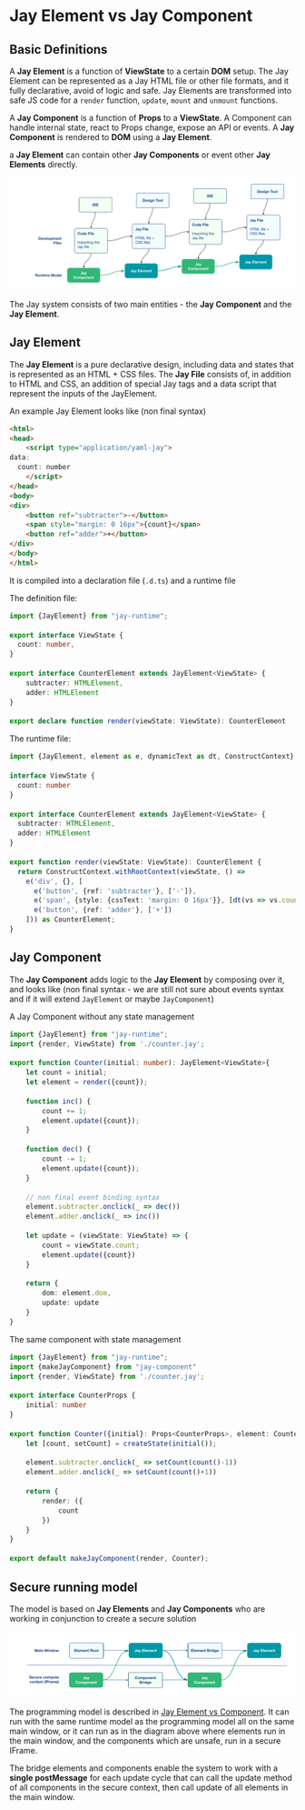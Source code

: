Jay Element vs Jay Component
===

Basic Definitions
- 

A **Jay Element** is a function of **ViewState** to a certain **DOM** setup. The Jay Element can be represented 
as a Jay HTML file or other file formats, and it fully declarative, avoid of logic and safe.
Jay Elements are transformed into safe JS code for a `render` function, `update`, `mount` and `unmount` functions.

A **Jay Component** is a function of **Props** to a **ViewState**. A Component can handle internal state,
react to Props change, expose an API or events. A **Jay Component** is rendered to **DOM** using a 
**Jay Element**.

a **Jay Element** can contain other **Jay Components** or event other **Jay Elements** directly. 

![Overview](02%20-%20Jay%20Element%20vs%20Component.png "Jay Element vs Component")
                                                                         
The Jay system consists of two main entities - the **Jay Component** and the **Jay Element**.

Jay Element
-

The **Jay Element** is a pure declarative design, including data and states that is represented as an HTML + CSS files.
The **Jay File** consists of, in addition to HTML and CSS, an addition of special Jay tags and a data script
that represent the inputs of the JayElement. 

An example Jay Element looks like (non final syntax) 

```html
<html>
<head>
    <script type="application/yaml-jay">
data:
  count: number
    </script>
</head>
<body>
<div>
    <button ref="subtracter">-</button>
    <span style="margin: 0 16px">{count}</span>
    <button ref="adder">+</button>
</div>
</body>
</html>
```

It is compiled into a declaration file (`.d.ts`) and a runtime file
                                                                   
The definition file:
```typescript
import {JayElement} from "jay-runtime";

export interface ViewState {
  count: number,
}

export interface CounterElement extends JayElement<ViewState> {
    subtracter: HTMLElement,
    adder: HTMLElement
}

export declare function render(viewState: ViewState): CounterElement
```
          
The runtime file:
```typescript
import {JayElement, element as e, dynamicText as dt, ConstructContext} from "jay-runtime";

interface ViewState {
  count: number
}

export interface CounterElement extends JayElement<ViewState> {
  subtracter: HTMLElement,
  adder: HTMLElement
}

export function render(viewState: ViewState): CounterElement {
  return ConstructContext.withRootContext(viewState, () =>
    e('div', {}, [
      e('button', {ref: 'subtracter'}, ['-']),
      e('span', {style: {cssText: 'margin: 0 16px'}}, [dt(vs => vs.count)]),
      e('button', {ref: 'adder'}, ['+'])
    ])) as CounterElement;
}
```


Jay Component
---

The **Jay Component** adds logic to the **Jay Element** by composing over it, and looks like
(non final syntax - we are still not sure about events syntax and if it will extend `JayElement` or maybe `JayComponent`)
                 
A Jay Component without any state management
```typescript
import {JayElement} from "jay-runtime";
import {render, ViewState} from './counter.jay';

export function Counter(initial: number): JayElement<ViewState>{
    let count = initial;
    let element = render({count});

    function inc() {
        count += 1;
        element.update({count});
    }

    function dec() {
        count -= 1;
        element.update({count});
    }

    // non final event binding syntax
    element.subtracter.onclick(_ => dec())
    element.adder.onclick(_ => inc())

    let update = (viewState: ViewState) => {
        count = viewState.count;
        element.update({count})
    }

    return {
        dom: element.dom,
        update: update
    }
}
```

The same component with state management
```typescript
import {JayElement} from "jay-runtime";
import {makeJayComponent} from "jay-component"
import {render, ViewState} from './counter.jay';

export interface CounterProps {
    initial: number
}

export function Counter({initial}: Props<CounterProps>, element: CounterElement): JayElement<ViewState>{
    let [count, setCount] = createState(initial());

    element.subtracter.onclick(_ => setCount(count()-1))
    element.adder.onclick(_ => setCount(count()+1))

    return {
        render: ({
            count
        })
    }
}

export default makeJayComponent(render, Counter);
```

Secure running model 
---

The model is based on **Jay Elements** and **Jay Components** who are working in conjunction to create a secure solution

![Security Model](./02%20-%20Jay%20Element%20vs%20Jay%20Component%20-%20secure%20model.png "Security Model")

The programming model is described in [Jay Element vs Component](./02%20-%20Jay%20Element%20vs%20Component.md). 
It can run with the same runtime model as the programming model
all on the same main window, or it can run as in the diagram above where elements run in the main window, 
and the components which are unsafe, run in a secure IFrame. 

The bridge elements and components enable the system to work with a **single postMessage** for each update cycle 
that can call the update method of all components in the secure context, then call update of all elements in the main window. 


